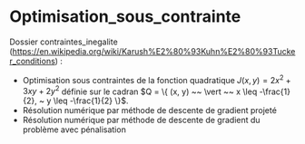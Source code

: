 # Optimisation_sous_contrainte

Dossier contraintes_inegalite (https://en.wikipedia.org/wiki/Karush%E2%80%93Kuhn%E2%80%93Tucker_conditions) : 
  - Optimisation sous contraintes de la fonction quadratique $J(x, y) = 2x^2 + 3xy + 2y^2$ définie sur le cadran $Q = \{ (x, y) ~~ \vert ~~ x \leq -\frac{1}{2}, ~ y \leq -\frac{1}{2} \}$.
  - Résolution numérique par méthode de descente de gradient projeté
  - Résolution numérique par méthode de descente de gradient du problème avec pénalisation
